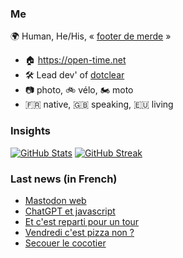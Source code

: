 ### Me

🌍 Human, He/His, « [footer de merde](https://open-time.net/post/2013/07/17/La-veritable-histoire-du-Footer-de-merde-) » 
* 🏠 https://open-time.net 
* 🛠️ Lead dev' of [dotclear](https://git.dotclear.org/dev/dotclear)
* 📷 photo, 🚲 vélo, 🏍️ moto 
* 🇫🇷 native, 🇬🇧 speaking, 🇪🇺 living

### Insights

[![GitHub Stats](https://github-readme-stats.vercel.app/api?username=franck-paul)](https://github.com/franck-paul)
[![GitHub Streak](https://github-readme-streak-stats.herokuapp.com?user=franck-paul)](https://git.io/streak-stats)

### Last news (in French)

<!-- BLOG-POST-LIST:START -->
- [Mastodon web](https://open-time.net/post/2023/01/09/Mastodon-web)
- [ChatGPT et javascript](https://open-time.net/post/2023/01/08/ChatGPT-et-javascript)
- [Et c&#39;est reparti pour un tour](https://open-time.net/post/2023/01/07/Et-c-est-reparti-pour-un-tour)
- [Vendredi c&#39;est pizza non ?](https://open-time.net/post/2023/01/06/Vendredi-c-est-pizza-non)
- [Secouer le cocotier](https://open-time.net/post/2023/01/05/Secouer-le-cocotier)
<!-- BLOG-POST-LIST:END -->
